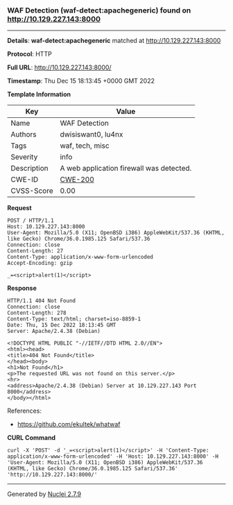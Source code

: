### WAF Detection (waf-detect:apachegeneric) found on http://10.129.227.143:8000
---
**Details**: **waf-detect:apachegeneric**  matched at http://10.129.227.143:8000

**Protocol**: HTTP

**Full URL**: http://10.129.227.143:8000/

**Timestamp**: Thu Dec 15 18:13:45 +0000 GMT 2022

**Template Information**

| Key | Value |
|---|---|
| Name | WAF Detection |
| Authors | dwisiswant0, lu4nx |
| Tags | waf, tech, misc |
| Severity | info |
| Description | A web application firewall was detected. |
| CWE-ID | [CWE-200](https://cwe.mitre.org/data/definitions/200.html) |
| CVSS-Score | 0.00 |

**Request**
```http
POST / HTTP/1.1
Host: 10.129.227.143:8000
User-Agent: Mozilla/5.0 (X11; OpenBSD i386) AppleWebKit/537.36 (KHTML, like Gecko) Chrome/36.0.1985.125 Safari/537.36
Connection: close
Content-Length: 27
Content-Type: application/x-www-form-urlencoded
Accept-Encoding: gzip

_=<script>alert(1)</script>
```

**Response**
```http
HTTP/1.1 404 Not Found
Connection: close
Content-Length: 278
Content-Type: text/html; charset=iso-8859-1
Date: Thu, 15 Dec 2022 18:13:45 GMT
Server: Apache/2.4.38 (Debian)

<!DOCTYPE HTML PUBLIC "-//IETF//DTD HTML 2.0//EN">
<html><head>
<title>404 Not Found</title>
</head><body>
<h1>Not Found</h1>
<p>The requested URL was not found on this server.</p>
<hr>
<address>Apache/2.4.38 (Debian) Server at 10.129.227.143 Port 8000</address>
</body></html>

```

References: 
- https://github.com/ekultek/whatwaf

**CURL Command**
```
curl -X 'POST' -d '_=<script>alert(1)</script>' -H 'Content-Type: application/x-www-form-urlencoded' -H 'Host: 10.129.227.143:8000' -H 'User-Agent: Mozilla/5.0 (X11; OpenBSD i386) AppleWebKit/537.36 (KHTML, like Gecko) Chrome/36.0.1985.125 Safari/537.36' 'http://10.129.227.143:8000/'
```
---
Generated by [Nuclei 2.7.9](https://github.com/projectdiscovery/nuclei)